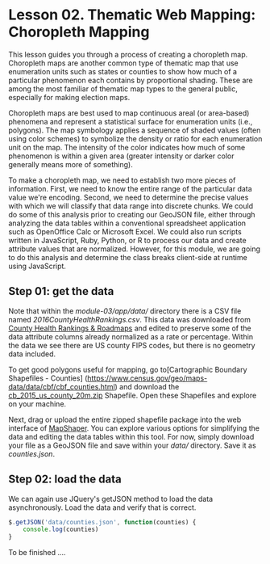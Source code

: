 # Lesson 02. Thematic Web Mapping: Choropleth Mapping

This lesson guides you through a process of creating a choropleth map. Choropleth maps are another common type of thematic map that use enumeration units such as states or counties to show how much of a particular phenomenon each contains by proportional shading. These are among the most familiar of thematic map types to the general public, especially for making election maps.

Choropleth maps are best used to map continuous areal (or area-based) phenomena and represent a statistical surface for enumeration units (i.e., polygons). The map symbology applies a sequence of shaded values (often using color schemes) to symbolize the density or ratio for each enumeration unit on the map. The intensity of the color indicates how much of some phenomenon is within a given area (greater intensity or darker color generally means more of something).

To make a choropleth map, we need to establish two more pieces of information. First, we need to know the entire range of the particular data value we're encoding. Second, we need to determine the precise values with which we will classify that data range into discrete chunks. We could do some of this analysis prior to creating our GeoJSON file, either through analyzing the data tables within a conventional spreadsheet application such as OpenOffice Calc or Microsoft Excel. We could also run scripts written in JavaScript, Ruby, Python, or R to process our data and create attribute values that are normalized. However, for this module, we are going to do this analysis and determine the class breaks client-side at runtime using JavaScript.

## Step 01: get the data

Note that within the *module-03/app/data/* directory there is a CSV file named *2016CountyHealthRankings.csv*. This data was downloaded from [County Health Rankings & Roadmaps](http://www.countyhealthrankings.org/rankings/data) and edited to preserve some of the data attribute columns already normalized as a rate or percentage. Within the data we see there are US county FIPS codes, but there is no geometry data included.

To get good polygons useful for mapping, go to[Cartographic Boundary Shapefiles - Counties] (https://www.census.gov/geo/maps-data/data/cbf/cbf_counties.html) and download the [cb_2015_us_county_20m.zip](cb_2015_us_county_20m.zip) Shapefile. Open these Shapefiles and explore on your machine.

Next, drag or upload the entire zipped shapefile package into the web interface of [MapShaper](http://mapshaper.org/). You can explore various options for simplifying the data and editing the data tables within this tool. For now, simply download your file as a GeoJSON file and save within your *data/* directory. Save it as *counties.json*.

## Step 02: load the data

We can again use JQuery's getJSON method to load the data asynchronously. Load the data and verify that is correct.

```JavaScript
$.getJSON('data/counties.json', function(counties) {
    console.log(counties)
}
```

To be finished ....

